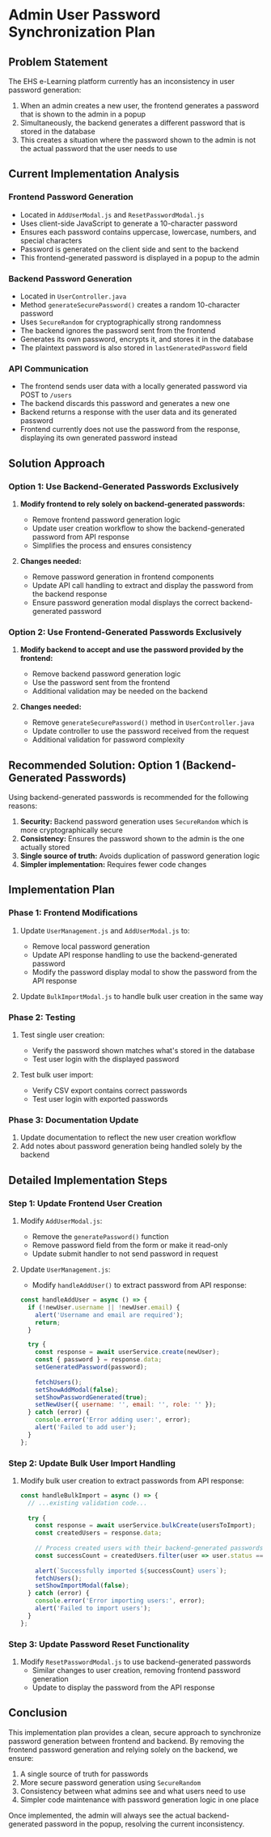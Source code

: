 # Admin User Password Synchronization Plan

## Problem Statement

The EHS e-Learning platform currently has an inconsistency in user password generation:

1. When an admin creates a new user, the frontend generates a password that is shown to the admin in a popup
2. Simultaneously, the backend generates a different password that is stored in the database
3. This creates a situation where the password shown to the admin is not the actual password that the user needs to use

## Current Implementation Analysis

### Frontend Password Generation

- Located in `AddUserModal.js` and `ResetPasswordModal.js`
- Uses client-side JavaScript to generate a 10-character password
- Ensures each password contains uppercase, lowercase, numbers, and special characters
- Password is generated on the client side and sent to the backend
- This frontend-generated password is displayed in a popup to the admin

### Backend Password Generation

- Located in `UserController.java`
- Method `generateSecurePassword()` creates a random 10-character password
- Uses `SecureRandom` for cryptographically strong randomness
- The backend ignores the password sent from the frontend
- Generates its own password, encrypts it, and stores it in the database
- The plaintext password is also stored in `lastGeneratedPassword` field

### API Communication

- The frontend sends user data with a locally generated password via POST to `/users`
- The backend discards this password and generates a new one
- Backend returns a response with the user data and its generated password
- Frontend currently does not use the password from the response, displaying its own generated password instead

## Solution Approach

### Option 1: Use Backend-Generated Passwords Exclusively

1. **Modify frontend to rely solely on backend-generated passwords:**
   - Remove frontend password generation logic
   - Update user creation workflow to show the backend-generated password from API response
   - Simplifies the process and ensures consistency

2. **Changes needed:**
   - Remove password generation in frontend components
   - Update API call handling to extract and display the password from the backend response
   - Ensure password generation modal displays the correct backend-generated password

### Option 2: Use Frontend-Generated Passwords Exclusively

1. **Modify backend to accept and use the password provided by the frontend:**
   - Remove backend password generation logic
   - Use the password sent from the frontend
   - Additional validation may be needed on the backend

2. **Changes needed:**
   - Remove `generateSecurePassword()` method in `UserController.java`
   - Update controller to use the password received from the request
   - Additional validation for password complexity

## Recommended Solution: Option 1 (Backend-Generated Passwords)

Using backend-generated passwords is recommended for the following reasons:

1. **Security:** Backend password generation uses `SecureRandom` which is more cryptographically secure
2. **Consistency:** Ensures the password shown to the admin is the one actually stored
3. **Single source of truth:** Avoids duplication of password generation logic
4. **Simpler implementation:** Requires fewer code changes

## Implementation Plan

### Phase 1: Frontend Modifications

1. Update `UserManagement.js` and `AddUserModal.js` to:
   - Remove local password generation
   - Update API response handling to use the backend-generated password
   - Modify the password display modal to show the password from the API response

2. Update `BulkImportModal.js` to handle bulk user creation in the same way

### Phase 2: Testing

1. Test single user creation:
   - Verify the password shown matches what's stored in the database
   - Test user login with the displayed password
   
2. Test bulk user import:
   - Verify CSV export contains correct passwords
   - Test user login with exported passwords

### Phase 3: Documentation Update

1. Update documentation to reflect the new user creation workflow
2. Add notes about password generation being handled solely by the backend

## Detailed Implementation Steps

### Step 1: Update Frontend User Creation

1. Modify `AddUserModal.js`:
   - Remove the `generatePassword()` function
   - Remove password field from the form or make it read-only
   - Update submit handler to not send password in request

2. Update `UserManagement.js`:
   - Modify `handleAddUser()` to extract password from API response:
   ```javascript
   const handleAddUser = async () => {
     if (!newUser.username || !newUser.email) {
       alert('Username and email are required');
       return;
     }

     try {
       const response = await userService.create(newUser);
       const { password } = response.data;
       setGeneratedPassword(password);
       
       fetchUsers();
       setShowAddModal(false);
       setShowPasswordGenerated(true);
       setNewUser({ username: '', email: '', role: '' });
     } catch (error) {
       console.error('Error adding user:', error);
       alert('Failed to add user');
     }
   };
   ```

### Step 2: Update Bulk User Import Handling

1. Modify bulk user creation to extract passwords from API response:
   ```javascript
   const handleBulkImport = async () => {
     // ...existing validation code...
     
     try {
       const response = await userService.bulkCreate(usersToImport);
       const createdUsers = response.data;
       
       // Process created users with their backend-generated passwords
       const successCount = createdUsers.filter(user => user.status === 'success').length;
       
       alert(`Successfully imported ${successCount} users`);
       fetchUsers();
       setShowImportModal(false);
     } catch (error) {
       console.error('Error importing users:', error);
       alert('Failed to import users');
     }
   };
   ```

### Step 3: Update Password Reset Functionality

1. Modify `ResetPasswordModal.js` to use backend-generated passwords
   - Similar changes to user creation, removing frontend password generation
   - Update to display the password from the API response

## Conclusion

This implementation plan provides a clean, secure approach to synchronize password generation between frontend and backend. By removing the frontend password generation and relying solely on the backend, we ensure:

1. A single source of truth for passwords
2. More secure password generation using `SecureRandom`
3. Consistency between what admins see and what users need to use
4. Simpler code maintenance with password generation logic in one place

Once implemented, the admin will always see the actual backend-generated password in the popup, resolving the current inconsistency.